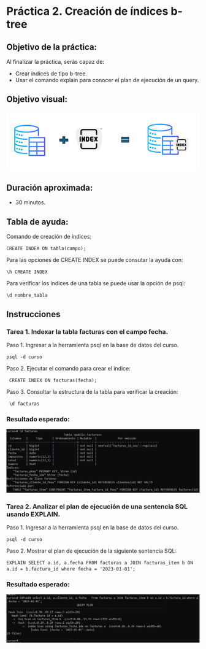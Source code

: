 # Práctica 2. Creación de índices b-tree

## Objetivo de la práctica:

Al finalizar la práctica, serás capaz de:

- Crear índices de tipo b-tree. <br>
- Usar el comando explain para conocer el plan de ejecución de un query.

## Objetivo visual:
 
![diagrama1](../images/lab2/img1.png)

## Duración aproximada:

- 30 minutos.

## Tabla de ayuda:

Comando de creación de índices:

```shell
CREATE INDEX ON tabla(campo);
```

Para las opciones de CREATE INDEX se puede consutar la ayuda con:

```shell
\h CREATE INDEX
```

Para verificar los índices de una tabla se puede usar la opción de psql:

```shell
\d nombre_tabla
```

## Instrucciones 

### Tarea 1. Indexar la tabla facturas con el campo fecha.

Paso 1. Ingresar a la herramienta psql en la base de datos del curso.

```shell
psql -d curso
```

Paso 2. Ejecutar el comando para crear el índice:

```shell
 CREATE INDEX ON facturas(fecha);
```

Paso 3. Consultar la estructura de la tabla para verificar la creación:

```shell
 \d facturas
```

### Resultado esperado:

![imagen resultado](../images/lab2/img2.png)

### Tarea 2. Analizar el plan de ejecución de una sentencia SQL usando EXPLAIN.

Paso 1. Ingresar a la herramienta psql en la base de datos del curso.

```shell
psql -d curso
```

Paso 2. Mostrar el plan de ejecución de la siguiente sentencia SQL:

```shell
EXPLAIN SELECT a.id, a.fecha FROM facturas a JOIN facturas_item b ON a.id = b.factura_id where fecha = '2023-01-01';
```

### Resultado esperado:
![imagen resultado](../images/lab2/img3.png)
